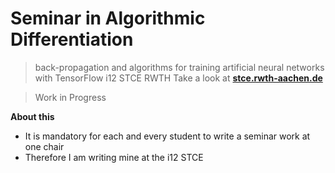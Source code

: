 # Seminar in Algorithmic Differentiation
> back-propagation and algorithms for training artificial neural networks with TensorFlow
> i12 STCE RWTH
> Take a look at <a href="https://www.stce.rwth-aachen.de/teaching/winter-semester-2020-21/algorithmic-differentiation-seminar" target="_blank">**stce.rwth-aachen.de**</a>

> Work in Progress

**About this**
- It is mandatory for each and every student to write a seminar work at one chair
- Therefore I am writing mine at the i12 STCE
